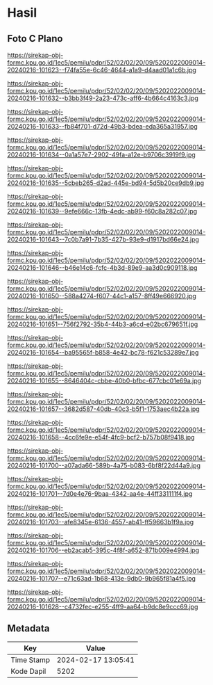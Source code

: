 # Hasil

## Foto C Plano

https://sirekap-obj-formc.kpu.go.id/1ec5/pemilu/pdpr/52/02/02/20/09/5202022009014-20240216-101623--f74fa55e-6c46-4644-a1a9-d4aad01a1c6b.jpg

https://sirekap-obj-formc.kpu.go.id/1ec5/pemilu/pdpr/52/02/02/20/09/5202022009014-20240216-101632--b3bb3f49-2a23-473c-aff6-4b664c4163c3.jpg

https://sirekap-obj-formc.kpu.go.id/1ec5/pemilu/pdpr/52/02/02/20/09/5202022009014-20240216-101633--fb84f701-d72d-49b3-bdea-eda365a31957.jpg

https://sirekap-obj-formc.kpu.go.id/1ec5/pemilu/pdpr/52/02/02/20/09/5202022009014-20240216-101634--0a1a57e7-2902-49fa-a12e-b9706c3919f9.jpg

https://sirekap-obj-formc.kpu.go.id/1ec5/pemilu/pdpr/52/02/02/20/09/5202022009014-20240216-101635--5cbeb265-d2ad-445e-bd94-5d5b20ce9db9.jpg

https://sirekap-obj-formc.kpu.go.id/1ec5/pemilu/pdpr/52/02/02/20/09/5202022009014-20240216-101639--9efe666c-13fb-4edc-ab99-f60c8a282c07.jpg

https://sirekap-obj-formc.kpu.go.id/1ec5/pemilu/pdpr/52/02/02/20/09/5202022009014-20240216-101643--7c0b7a91-7b35-427b-93e9-d1917bd66e24.jpg

https://sirekap-obj-formc.kpu.go.id/1ec5/pemilu/pdpr/52/02/02/20/09/5202022009014-20240216-101646--b46e14c6-fcfc-4b3d-89e9-aa3d0c909118.jpg

https://sirekap-obj-formc.kpu.go.id/1ec5/pemilu/pdpr/52/02/02/20/09/5202022009014-20240216-101650--588a4274-f607-44c1-a157-8ff49e666920.jpg

https://sirekap-obj-formc.kpu.go.id/1ec5/pemilu/pdpr/52/02/02/20/09/5202022009014-20240216-101651--756f2792-35b4-44b3-a6cd-e02bc679651f.jpg

https://sirekap-obj-formc.kpu.go.id/1ec5/pemilu/pdpr/52/02/02/20/09/5202022009014-20240216-101654--ba95565f-b858-4e42-bc78-f621c53289e7.jpg

https://sirekap-obj-formc.kpu.go.id/1ec5/pemilu/pdpr/52/02/02/20/09/5202022009014-20240216-101655--8646404c-cbbe-40b0-bfbc-677cbc01e69a.jpg

https://sirekap-obj-formc.kpu.go.id/1ec5/pemilu/pdpr/52/02/02/20/09/5202022009014-20240216-101657--3682d587-40db-40c3-b5f1-1753aec4b22a.jpg

https://sirekap-obj-formc.kpu.go.id/1ec5/pemilu/pdpr/52/02/02/20/09/5202022009014-20240216-101658--4cc6fe9e-e54f-4fc9-bcf2-b757b08f9418.jpg

https://sirekap-obj-formc.kpu.go.id/1ec5/pemilu/pdpr/52/02/02/20/09/5202022009014-20240216-101700--a07ada66-589b-4a75-b083-6bf8f22d44a9.jpg

https://sirekap-obj-formc.kpu.go.id/1ec5/pemilu/pdpr/52/02/02/20/09/5202022009014-20240216-101701--7d0e4e76-9baa-4342-aa4e-44ff331111f4.jpg

https://sirekap-obj-formc.kpu.go.id/1ec5/pemilu/pdpr/52/02/02/20/09/5202022009014-20240216-101703--afe8345e-6136-4557-ab41-ff59663b1f9a.jpg

https://sirekap-obj-formc.kpu.go.id/1ec5/pemilu/pdpr/52/02/02/20/09/5202022009014-20240216-101706--eb2acab5-395c-4f8f-a652-871b009e4994.jpg

https://sirekap-obj-formc.kpu.go.id/1ec5/pemilu/pdpr/52/02/02/20/09/5202022009014-20240216-101707--e71c63ad-1b68-413e-9db0-9b965f81a4f5.jpg

https://sirekap-obj-formc.kpu.go.id/1ec5/pemilu/pdpr/52/02/02/20/09/5202022009014-20240216-101628--c4732fec-e255-4ff9-aa64-b9dc8e9ccc69.jpg


## Metadata

| Key        | Value               |
| ---------- | ------------------- |
| Time Stamp | 2024-02-17 13:05:41 |
| Kode Dapil | 5202                |




